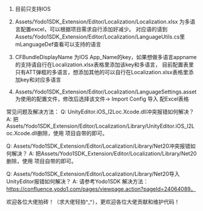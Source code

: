 1. 目前只支持IOS

2. Assets/Yodo1SDK_Extension/Editor/Localization/Localization.xlsx 为多语言配置excel，可以根据项目需求自行添加好减少。
 对应语的请到Assets/Yodo1SDK_Extension/Editor/Localization/LanguageUtils.cs里mLanguageDef查看可以支持的语言
 
3. CFBundleDisplayName 为IOS App_Name的key，如果想做多语言appname的支持请自行在Localization.xlsx表格里添加该key和多语言，
 目前配置表里只有ATT弹框的多语言，想添加其他的可以自行在Localization.xlsx表格里添加key和对应多语言

4. Assets/Yodo1SDK_Extension/Editor/Localization/LanguageSettings.asset 为使用的配置文件，修改后选择该文件-> Import Config 导入
配Excel表格
 
常见问题及解决方法：
Q: UnityEditor.iOS_I2Loc.Xcode.dll冲突报错如何解决？
A: 把Assets/Yodo1SDK_Extension/Editor/Localization/Library/UnityEditor.iOS_I2Loc.Xcode.dll删除，使用
   项目自带的即可。
   
Q: Assets/Yodo1SDK_Extension/Editor/Localization/Library/Net20冲突报错如何解决？
A: 把Assets/Yodo1SDK_Extension/Editor/Localization/Library/Net20删除，使用
   项目自带的即可。
   
Q: Assets/Yodo1SDK_Extension/Editor/Localization/Library/Net20导入UnityEditor报错如何解决？
A: 请参考Yodo1SDK 解决方法：https://confluence.yodo1.com/pages/viewpage.action?pageId=24064089。

欢迎各位大佬拍砖！（求大佬轻拍^_^），更欢迎各位大佬贡献和维护代码！